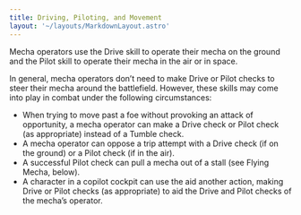 ```yaml
---
title: Driving, Piloting, and Movement
layout: '~/layouts/MarkdownLayout.astro'
---
```

Mecha operators use the Drive skill to operate their mecha on the ground and
the Pilot skill to operate their mecha in the air or in space.

In general, mecha operators don’t need to make Drive or Pilot checks to steer
their mecha around the battlefield. However, these skills may come into play
in combat under the following circumstances:

  * When trying to move past a foe without provoking an attack of opportunity, a mecha operator can make a Drive check or Pilot check (as appropriate) instead of a Tumble check.
  * A mecha operator can oppose a trip attempt with a Drive check (if on the ground) or a Pilot check (if in the air).
  * A successful Pilot check can pull a mecha out of a stall (see Flying Mecha, below).
  * A character in a copilot cockpit can use the aid another action, making Drive or Pilot checks (as appropriate) to aid the Drive and Pilot checks of the mecha’s operator.

